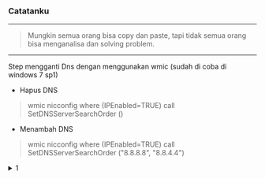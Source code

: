 ### Catatanku
* * *
> Mungkin semua orang bisa copy dan paste, tapi tidak semua orang bisa menganalisa dan solving problem.

* * *
Step mengganti Dns dengan menggunakan wmic (sudah di coba di windows 7 sp1)

- Hapus DNS
> wmic nicconfig where (IPEnabled=TRUE) call SetDNSServerSearchOrder ()
- Menambah DNS
> wmic nicconfig where (IPEnabled=TRUE) call SetDNSServerSearchOrder ("8.8.8.8", "8.8.4.4")

<details><summary>1</summary>
<p>
#### Step mengganti Dns dengan menggunakan wmic (sudah di coba di windows 7 sp1)
    
    ```wmic nicconfig where (IPEnabled=TRUE) call SetDNSServerSearchOrder ()
    wmic nicconfig where (IPEnabled=TRUE) call SetDNSServerSearchOrder ("8.8.8.8", "8.8.4.4")```
</p>
</details>
